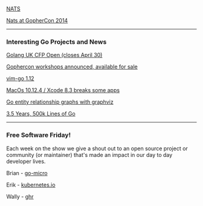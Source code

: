 [NATS](https://nats.io/)

[Nats at GopherCon 2014](https://www.youtube.com/watch?v=ylRKac5kSOk)


---

### Interesting Go Projects and News

[Golang UK CFP Open (closes April 30)](http://golanguk.com/)

[Gophercon workshops announced, available for sale](https://gophercon.com/)

[vim-go 1.12](https://github.com/fatih/vim-go/releases/tag/v1.12)

[MacOs 10.12.4 / Xcode 8.3 breaks some apps](https://github.com/golang/go/issues/19734)

[Go entity relationship graphs with graphviz](https://github.com/gmarik/go-erd)

[3.5 Years, 500k Lines of Go](https://npf.io/2017/03/3.5yrs-500k-lines-of-go/)


---

### Free Software Friday!

Each week on the show we give a shout out to an open source project or community (or maintainer) that's made an impact in our day to day developer lives.

Brian - [go-micro](https://github.com/micro/go-micro)

Erik - [kubernetes.io](https://kubernetes.io)

Wally - [ghr](https://github.com/tcnksm/ghr)
